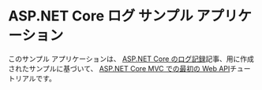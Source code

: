 # <a name="aspnet-core-logging-sample-application"></a>ASP.NET Core ログ サンプル アプリケーション

このサンプル アプリケーションは、 [ASP.NET Core のログ記録](https://docs.microsoft.com/aspnet/core/fundamentals/logging/index)記事、用に作成されたサンプルに基づいて、 [ASP.NET Core MVC での最初の Web API](https://docs.microsoft.com/aspnet/core/tutorials/first-web-api)チュートリアルです。
